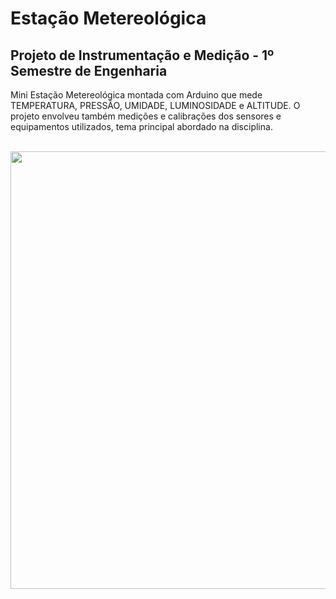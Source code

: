 <h1>
  Estação Metereológica
</h1>

<h2>
  Projeto de Instrumentação e Medição - 1º Semestre de Engenharia
</h2>

<p>
  Mini Estação Metereológica montada com Arduino que mede TEMPERATURA, PRESSÃO, UMIDADE, LUMINOSIDADE e ALTITUDE. O projeto envolveu também medições e calibrações dos sensores e equipamentos utilizados, tema principal abordado na disciplina.
</p>
</br>
 
<div align="center">
  <img src="https://user-images.githubusercontent.com/92753945/162985524-5e472c40-01f4-4358-9dbf-257c640d251b.jpeg" width=700px>
</div>
